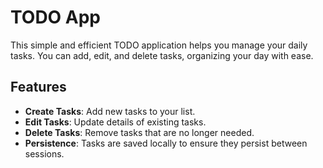 # TODO App

This simple and efficient TODO application helps you manage your daily tasks. You can add, edit, and delete tasks, organizing your day with ease.

## Features

- **Create Tasks**: Add new tasks to your list.
- **Edit Tasks**: Update details of existing tasks.
- **Delete Tasks**: Remove tasks that are no longer needed.
- **Persistence**: Tasks are saved locally to ensure they persist between sessions.
